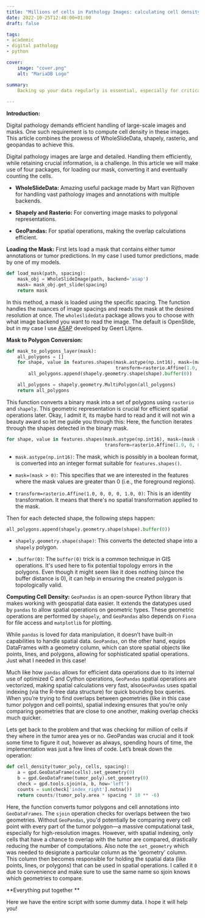 ```yaml
---
title: "Millions of cells in Pathology Images: calculating cell density"
date: 2022-10-25T12:48:00+01:00
draft: false

tags:
- academic
- digital pathology
- python

cover:
    image: "cover.png"
    alt: "MariaDB Logo"

summary:
    Backing up your data regularly is essential, especially for critical applications like Home Assistant running MariaDB in a Docker container. This article will guide you through creating scripts that automate the backup and restoration processes, designed to be flexible by accepting arguments for the password and paths.
            
---
```


**Introduction:**

Digital pathology demands efficient handling of large-scale images and masks. One such requirement is to compute cell density in these images. This article combines the prowess of WholeSlideData, shapely, rasterio, and geopandas to achieve this.

Digital pathology images are large and detailed. Handling them efficiently, while retaining crucial information, is a challenge. In this article we will make use of four packages, for loading our mask, converting it and eventually counting the cells.

- **WholeSlideData:** Amazing useful package made by Mart van Rijthoven for handling vast pathology images and annotations with multiple backends.
  
- **Shapely and Rasterio:** For converting image masks to polygonal representations.
  
- **GeoPandas:** For spatial operations, making the overlap calculations efficient.
  


**Loading the Mask:**
First lets load a mask that contains either tumor annotations or tumor predictions. In my case I used tumor predictions, made by one of my models. 

```python
def load_mask(path, spacing): 
	mask_obj = WholeSlideImage(path, backend='asap') 
	mask= mask_obj.get_slide(spacing) 
	return mask
```
In this method, a mask is loaded using the specific spacing. The function handles the nuances of image spacings and reads the mask at the desired resolution at once. The `wholeslidedata` package allows you to choose with what image backend you want to read the image. The default is OpenSlide, but in my case I use [ASAP](https://github.com/computationalpathologygroup/ASAP) developed by Geert Litjens.

**Mask to Polygon Conversion:**
```python
def mask_to_polygons_layer(mask):
    all_polygons = []
    for shape, value in features.shapes(mask.astype(np.int16), mask=(mask > 0),
                                        transform=rasterio.Affine(1.0, 0, 0, 0, 1.0, 0)):
        all_polygons.append(shapely.geometry.shape(shape).buffer(0))

    all_polygons = shapely.geometry.MultiPolygon(all_polygons)
    return all_polygons
```
This function converts a binary mask into a set of polygons using `rasterio` and `shapely`. This geometric representation is crucial for efficient spatial operations later. Okay, I admit it, its maybe hard to read  and it will not win a beauty award so let me guide you through this:
Here, the function iterates through the shapes detected in the binary mask.
```python
for shape, value in features.shapes(mask.astype(np.int16), mask=(mask > 0),
                                    transform=rasterio.Affine(1.0, 0, 0, 0, 1.0, 0)):
```

-   `mask.astype(np.int16)`: The mask, which is possibly in a boolean format, is converted into an integer format suitable for `features.shapes()`.
    
-   `mask=(mask > 0)`: This specifies that we are interested in the features where the mask values are greater than 0 (i.e., the foreground regions).
    
-   `transform=rasterio.Affine(1.0, 0, 0, 0, 1.0, 0)`: This is an identity transformation. It means that there's no spatial transformation applied to the mask.

Then for  each detected shape, the following steps happen:
```python
all_polygons.append(shapely.geometry.shape(shape).buffer(0))
```
-   `shapely.geometry.shape(shape)`: This converts the detected shape into a `shapely` polygon.
    
-   `.buffer(0)`: The `buffer(0)` trick is a common technique in GIS operations. It's used here to fix potential topology errors in the polygons. Even though it might seem like it does nothing (since the buffer distance is 0), it can help in ensuring the created polygon is topologically valid.

**Computing Cell Density:**
`GeoPandas` is an open-source Python library that makes working with geospatial data easier. It extends the datatypes used by `pandas` to allow spatial operations on geometric types. These geometric operations are performed by `shapely`, and `GeoPandas` also depends on `Fiona` for file access and `matplotlib` for plotting.

While `pandas` is loved for data manipulation, it doesn’t have built-in capabilities to handle spatial data. `GeoPandas`, on the other hand, equips DataFrames with a geometry column, which can store spatial objects like points, lines, and polygons, allowing for sophisticated spatial operations. Just what I needed in this case!

Much like how `pandas` allows for efficient data operations due to its internal use of optimized C and Cython operations, `GeoPandas` spatial operations are vectorized, making spatial calculations very fast, also`GeoPandas` uses spatial indexing (via the R-tree data structure) for quick bounding box queries. When you’re trying to find overlaps between geometries (like in this case tumor polygon and cell points), spatial indexing ensures that you’re only comparing geometries that are close to one another, making overlap checks much quicker.

Lets get back to the problem and that was checking for million of cells if they where in the tumor area yes or no. GeoPandas was crucial and it took some time to figure it out, however as always, spending hours of time, the implementation was just a few lines of code. Let’s break down the operation:

```python
def cell_density(tumor_poly, cells, spacing):
    a = gpd.GeoDataFrame(cells).set_geometry(0)
    b = gpd.GeoDataFrame(tumor_poly).set_geometry(0)
    check = gpd.tools.sjoin(a, b, how='left')
    counts = sum(check['index_right'].notna())
    return counts/(tumor_poly.area * spacing * 10 ** -6)
```

Here, the function converts tumor polygons and cell annotations into `GeoDataFrames`. The `sjoin` operation checks for overlaps between the two geometries. Without `GeoPandas`, you'd potentially be comparing every cell point with every part of the tumor polygon—a massive computational task, especially for high-resolution images. However, with spatial indexing, only cells that have a chance to overlap with the tumor are compared, drastically reducing the number of computations. Also note the `set_geometry`  which was needed to designate a particular column as the 'geometry' column. This column then becomes responsible for holding the spatial data (like points, lines, or polygons) that can be used in spatial operations. I called it `0` due to convenience and make sure to use the same name so sjoin knows which geometries to compare. 

**Everything put together **

Here we have the entire script with some dummy data. I hope it will help you!

